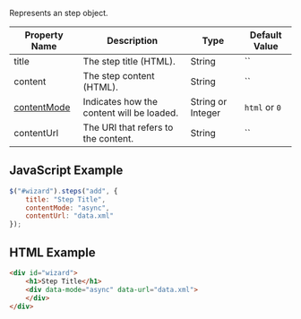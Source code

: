 Represents an step object.

|Property Name|Description|Type|Default Value|
|---|---|---|---|
|title|The step title (HTML).|String|``|
|content|The step content (HTML).|String|``|
|[contentMode](https://github.com/rstaib/jquery-steps/wiki/Content-Mode)|Indicates how the content will be loaded.|String or Integer|`html` or `0`|
|contentUrl|The URI that refers to the content.|String|``|

## JavaScript Example

```javascript
$("#wizard").steps("add", {
    title: "Step Title",
    contentMode: "async",
    contentUrl: "data.xml"
});
```

## HTML Example

```html
<div id="wizard">
    <h1>Step Title</h1>
    <div data-mode="async" data-url="data.xml">
    </div>
</div>
```